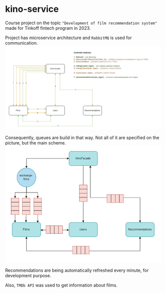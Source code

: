 # kino-service
Course project on the topic `"Development of film recommendation system"` made for Tinkoff fintech program in 2023.

Project has microservice architecture and `RabbitMQ` is used for communication.
![img.png](resources/microservices-arch.png)

Consequently, queues are build in that way. Not all of it are specified on the picture, but the main scheme.
![img.png](resources/queues.png)

Recommendations are being automatically refreshed every minute, for development purpose.

Also, `TMDb API` was used to get information about films.